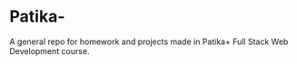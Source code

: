 # Patika-
A general repo for homework and projects made in Patika+ Full Stack Web Development course.
